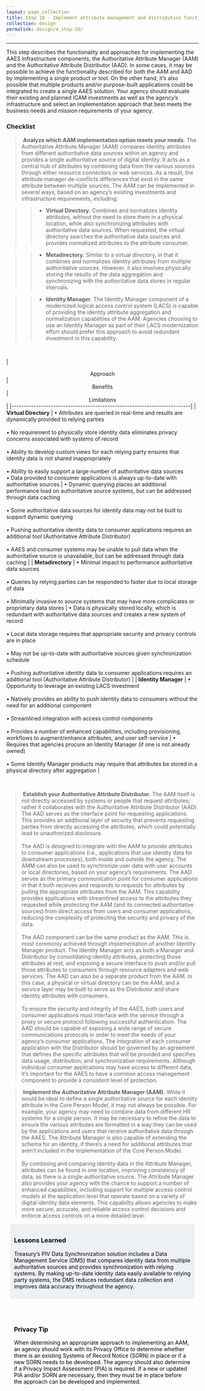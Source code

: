 ```yaml
---
layout: page_collection
title: Step 10 - Implement attribute management and distribution functionality
collection: design
permalink: design/4_step-10/
---
```

<script>
$(function() {
  $( "#accordion" ).accordion({
    heightStyle: "content",
    collapsible: "true",
    active: "false"
  });
});
</script>

<script src="https://use.fontawesome.com/e20c671b68.js"></script>
---------------------------------------------------------

This step describes the functionality and approaches for implementing the AAES Infrastructure components, the Authoritative Attribute Manager (AAM) and the Authoritative Attribute Distributor (AAD). In some cases, it may be possible to achieve the functionality described for both the AAM and AAD by implementing a single product or tool. On the other hand, it’s also possible that multiple products and/or purpose-built applications could be integrated to create a single AAES solution. Your agency should evaluate their existing and planned ICAM investments as well as the agency’s infrastructure and select an implementation approach that best meets the business needs and mission requirements of your agency.


### Checklist

> <i class="fa fa-check-square-o"></i> &nbsp;**Analyze which AAM implementation option meets your needs.** The Authoritative Attribute Manager (AAM) compares identity attributes from different authoritative data sources within an agency and provides a single authoritative source of digital identity. It acts as a central hub of attributes by combining data from the various sources through either resource connectors or web services. As a result, the attribute manager de-conflicts differences that exist in the same attribute between multiple sources. The AAM can be implemented in several ways, based on an agency’s existing investments and infrastructure requirements, including:

>> * **Virtual Directory.** Combines and normalizes identity attributes, without the need to store them in a physical location, while also synchronizing attributes with authoritative data sources. When requested, the virtual directory searches the authoritative data sources and provides normalized attributes to the attribute consumer.

>> * **Metadirectory.** Similar to a virtual directory, in that it combines and normalizes identity attributes from multiple authoritative sources. However, it also involves physically storing the results of the data aggregation and synchronizing with the authoritative data stores in regular intervals.

>> * **Identity Manager.** The Identity Manager component of a modernized logical access control system (LACS) is capable of providing the identity attribute aggregation and normalization capabilities of the AAM. Agencies choosing to use an Identity Manager as part of their LACS modernization effort should prefer this approach to avoid redundant investment in this capability.

<br>

| <center> Approach </center> | <center> Benefits </center> | <center> Limitations </center> |
|-------------------------------------------------------------------------|
| **Virtual Directory** | •	Attributes are queried in real-time and results are dynamically provided to relying parties <br><br> • No requirement to physically store identity data eliminates privacy concerns associated with systems of record <br><br> • Ability to develop custom views for each relying party ensures that identity data is not shared inappropriately <br><br> • Ability to easily support a large number of authoritative data sources <br> • Data provided to consumer applications is always up-to-date with authoritative sources | • Dynamic querying places an additional performance load on authoritative source systems, but can be addressed through data caching <br><br> • Some authoritative data sources for identity data may not be built to support dynamic querying <br><br> • Pushing authoritative identity data to consumer applications requires an additional tool (Authoritative Attribute Distributor) <br><br> • AAES and consumer systems may be unable to pull data when the authoritative source is unavailable, but can be addressed through data caching |
| **Metadirectory** | • Minimal impact to performance authoritative data sources <br><br> • Queries by relying parties can be responded to faster due to local storage of data <br><br> • Minimally invasive to source systems that may have more complicates or proprietary data stores | • Data is physically stored locally, which is redundant with authoritative data sources and creates a new system of record <br><br> • Local data storage requires that appropriate security and privacy controls are in place <br><br> • May not be up-to-date with authoritative sources given synchronization schedule <br><br> • Pushing authoritative identity data to consumer applications requires an additional tool (Authoritative Attribute Distributor) |
| **Identity Manager** | • Opportunity to leverage an existing LACS investment <br><br> • Natively provides an ability to push identity data to consumers without the need for an additional component <br><br> • Streamlined integration with access control components <br><br> • Provides a number of enhanced capabilities, including provisioning, workflows to augment/enhance attributes, and user self-service | • Requires that agencies procure an Identity Manager (if one is not already owned) <br><br> • Some Identity Manager products may require that attributes be stored in a physical directory after aggregation |

<br>

> <i class="fa fa-check-square-o"></i> &nbsp;**Establish your Authoritative Attribute Distributor.** The AAM itself is not directly accessed by systems or people that request attributes; rather it collaborates with the Authoritative Attribute Distributor (AAD). The AAD serves as the interface point for requesting applications. This provides an additional layer of security that prevents requesting parties from directly accessing the attributes, which could potentially lead to unauthorized disclosure. <br> <br>The AAD is designed to integrate with the AAM to provide attributes to consumer applications (i.e., applications that use identity data for downstream processes), both inside and outside the agency. The AMM can also be used to synchronize user data with user accounts or local directories, based on your agency’s requirements. The AAD serves as the primary communication point for consumer applications in that it both receives and responds to requests for attributes by pulling the appropriate attributes from the AAM. This capability provides applications with streamlined access to the attributes they requested while protecting the AAM (and its connected authoritative sources) from direct access from users and consumer applications, reducing the complexity of protecting the security and privacy of the data. <br><br> The AAD component can be the same product as the AAM. This is most commonly achieved through implementation of another Identity Manager product. The Identity Manager acts as both a Manager and Distributor by consolidating identity attributes, protecting those attributes at rest, and exposing a secure interface to push and/or pull those attributes to consumers through resource adapters and web services. The AAD can also be a separate product from the AAM. In this case, a physical or virtual directory can be the AAM, and a service layer may be built to serve as the Distributor and share identity attributes with consumers. <br><br> To ensure the security and integrity of the AAES, both users and consumer applications must interface with the service through a proxy or secure protocol following successful authentication. The AAD should be capable of exposing a wide range of secure communications protocols in order to meet the needs of your agency’s consumer applications. The integration of each consumer application with the Distributor should be governed by an agreement that defines the specific attributes that will be provided and specifies data usage, distribution, and synchronization requirements. Although individual consumer applications may have access to different data, it’s important for the AAES to have a common access management component to provide a consistent level of protection.

> <i class="fa fa-check-square-o"></i> &nbsp;**Implement the Authoritative Attribute Manager (AAM).** While it would be ideal to define a single authoritative source for each identity attribute in the Core Person Model, it may not always be possible. For example, your agency may need to combine data from different HR systems for a single person. It may be necessary to refine the data to ensure the various attributes are formatted in a way they can be used by the applications and users that receive authoritative data through the AAES. The Attribute Manager is also capable of extending the schema for an identity, if there’s a need for additional attributes that aren’t included in the implementation of the Core Person Model. <br><br> By combining and comparing identity data in the Attribute Manager, attributes can be found in one location, improving consistency of data, as there is a single authoritative source. The Attribute Manager also provides your agency with the chance to support a number of enhanced capabilities, including support for multiple access control models at the application level that operate based on a variety of digital identity data elements. This capability allows agencies to make more secure, accurate, and reliable access control decisions and enforce access controls on a more detailed level.

<div style="background-color: #edf1f3;color: black;margin: 10px;padding: 10px">
<h3><span>Lessons Learned</span></h3>
<p><span>Treasury’s PIV Data Synchronization solution includes a Data Management Service (DMS) that compares identity data from multiple authoritative sources and provides synchronization with relying systems. By making up-to-date identity data easily available to relying party systems, the DMS reduces redundant data collection and improves data accuracy throughout the agency.</span></p>

</div>

<br>

<div style="background-color: ##edf1f3;color: black;margin: 10px;padding: 10px">
<h3><span>Privacy Tip</span></h3>
<p><span>When determining an appropriate approach to implementing an AAM, an agency should work with its Privacy Office to determine whether there is an existing Systems of Record Notice (SORN) in place or if a new SORN needs to be developed. The agency should also determine if a Privacy Impact Assessment (PIA) is required. If a new or updated PIA and/or SORN are necessary, then they must be in place before the approach can be developed and implemented.</span></p>

</div>